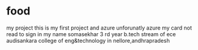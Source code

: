 # food
my project
this is my first project and azure unforunatly azure my card not read to sign in
my name somasekhar
3 rd year b.tech stream of ece
audisankara college of eng&technology in nellore,andhrapradesh

